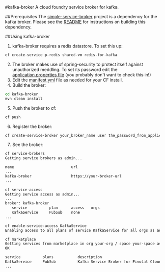 #kafka-broker
A cloud foundry service broker for kafka.

##Prerequisites
The [simple-service-broker](https://github.com/cf-platform-eng/simple-service-broker) project is a dependency for the kafka broker. Please see the [README](https://github.com/cf-platform-eng/simple-service-broker/blob/master/simple-broker/README.md) for instructions on building this dependency.
  
##Using kafka-broker
1. kafka-broker requires a redis datastore. To set this up:
  
  ```bash
  cf create-service p-redis shared-vm redis-for-kafka
  ```
2. The broker makes use of spring-security to protect itself against unauthorized meddling. To set its password edit the [application.properties file](https://github.com/cf-platform-eng/kafka-service-broker/blob/master/kafka-broker/src/main/resources/application.properties) (you probably don't want to check this in!)
1. Edit the [manifest.yml](https://github.com/cf-platform-eng/kafka-service-broker/blob/master/kafka-broker/manifest.yml) file as needed for your CF install.
1. Build the broker:
  
  ```bash
  cd kafka-broker
  mvn clean install
  ```
5. Push the broker to cf:
  
  ```bash
  cf push
  ```
6. Register the broker:
  
  ```bash
  cf create-service-broker your_broker_name user the_password_from_application_properties https://uri.of.your.broker.app
  ```
7. See the broker:
  
  ```bash
  cf service-brokers
  Getting service brokers as admin...
  
  name                          url
  ...
  kafka-broker                  https://your-broker-url
  ...
  
  cf service-access
  Getting service access as admin...
  ...
  broker: kafka-broker
     service          plan      access   orgs
     KafkaService     PubSub    none
  ...
  
  cf enable-service-access KafkaService
  Enabling access to all plans of service KafkaService for all orgs as admin...

  cf marketplace
  Getting services from marketplace in org your-org / space your-space as you...
  OK
  
  service          plans           description
  KafkaService     PubSub          Kafka Service Broker for Pivotal Cloud Foundry
  ...
  ```